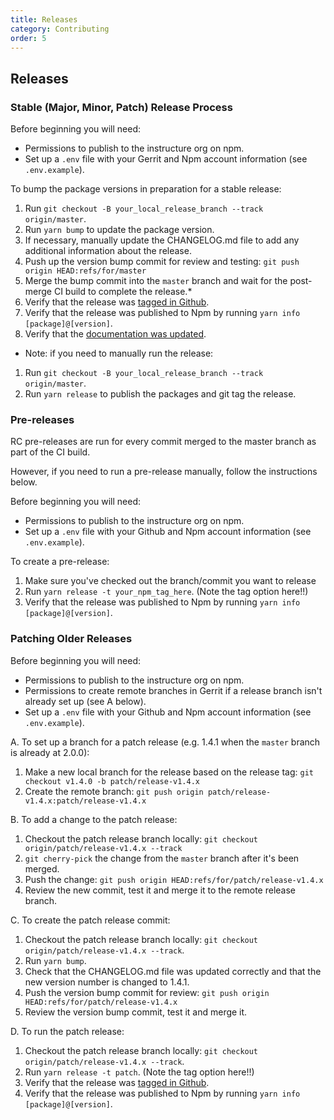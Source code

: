 ```yaml
---
title: Releases
category: Contributing
order: 5
---
```


## Releases


### Stable (Major, Minor, Patch) Release Process

Before beginning you will need:

- Permissions to publish to the instructure org on npm.
- Set up a `.env` file with your Gerrit and Npm account information (see `.env.example`).

To bump the package versions in preparation for a stable release:

1. Run `git checkout -B your_local_release_branch --track origin/master`.
1. Run `yarn bump` to update the package version.
1. If necessary, manually update the CHANGELOG.md file to add any additional information about the release.
1. Push up the version bump commit for review and testing: `git push origin HEAD:refs/for/master`
1. Merge the bump commit into the `master` branch and wait for the post-merge CI build to complete the release.*
1. Verify that the release was [tagged in Github](https://github.com/instructure/instructure-ui/releases).
1. Verify that the release was published to Npm by running `yarn info [package]@[version]`.
1. Verify that the [documentation was updated](https://instructure.design/).

* Note: if you need to manually run the release:

1. Run `git checkout -B your_local_release_branch --track origin/master`.
1. Run `yarn release` to publish the packages and git tag the release.


### Pre-releases

RC pre-releases are run for every commit merged to the master branch as part of the CI build.

However, if you need to run a pre-release manually, follow the instructions below.

Before beginning you will need:

- Permissions to publish to the instructure org on npm.
- Set up a `.env` file with your Github and Npm account information (see `.env.example`).

To create a pre-release:

1. Make sure you've checked out the branch/commit you want to release
1. Run `yarn release -t your_npm_tag_here`. (Note the tag option here!!)
1. Verify that the release was published to Npm by running `yarn info [package]@[version]`.


### Patching Older Releases

Before beginning you will need:

- Permissions to publish to the instructure org on npm.
- Permissions to create remote branches in Gerrit if a release branch isn't already set up (see A below).
- Set up a `.env` file with your Github and Npm account information (see `.env.example`).

A. To set up a branch for a patch release (e.g. 1.4.1 when the `master` branch is already at 2.0.0):

1. Make a new local branch for the release based on the release tag: `git checkout v1.4.0 -b patch/release-v1.4.x`
1. Create the remote branch: `git push origin patch/release-v1.4.x:patch/release-v1.4.x`

B. To add a change to the patch release:

1. Checkout the patch release branch locally: `git checkout origin/patch/release-v1.4.x --track`
1. `git cherry-pick` the change from the `master` branch after it's been merged.
1. Push the change: `git push origin HEAD:refs/for/patch/release-v1.4.x`
1. Review the new commit, test it and merge it to the remote release branch.

C. To create the patch release commit:

1. Checkout the patch release branch locally: `git checkout origin/patch/release-v1.4.x --track`.
1. Run `yarn bump`.
1. Check that the CHANGELOG.md file was updated correctly and that the new version number is changed to 1.4.1.
1. Push the version bump commit for review: `git push origin HEAD:refs/for/patch/release-v1.4.x`
1. Review the version bump commit, test it and merge it.

D. To run the patch release:

1. Checkout the patch release branch locally: `git checkout origin/patch/release-v1.4.x --track`.
1. Run `yarn release -t patch`. (Note the tag option here!!)
1. Verify that the release was [tagged in Github](https://github.com/instructure/instructure-ui/releases).
1. Verify that the release was published to Npm by running `yarn info [package]@[version]`.
